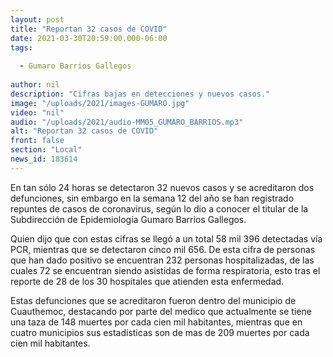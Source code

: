 ```yaml
---
layout: post
title: "Reportan 32 casos de COVID"
date: 2021-03-30T20:59:00.000-06:00
tags:
  
  - Gumaro Barrios Gallegos
  
author: nil
description: "Cifras bajas en detecciones y nuevos casos."
image: "/uploads/2021/images-GUMARO.jpg"
video: "nil"
audio: "/uploads/2021/audio-MM05_GUMARO_BARRIOS.mp3"
alt: "Reportan 32 casos de COVID"
front: false
section: "Local"
news_id: 183614
---
```


En tan sólo 24 horas se detectaron 32 nuevos casos y se acreditaron dos defunciones, sin embargo en la semana 12 del año se han registrado repuntes de casos de coronavirus, según lo dio a conocer el titular de la Subdirección de Epidemiología Gumaro Barrios Gallegos. 

Quien dijo que con estas cifras se llegó a un total 58 mil 396 detectadas vía PCR, mientras que se detectaron cinco mil 656. De esta cifra de personas que han dado positivo se encuentran 232 personas hospitalizadas, de las cuales 72 se encuentran siendo asistidas de forma respiratoria, esto tras el reporte de 28 de los 30 hospitales que atienden esta enfermedad.

Estas defunciones que se acreditaron fueron dentro del municipio de Cuauthemoc, destacando por parte del medico que actualmente se tiene una taza de 148 muertes por cada cien mil habitantes, mientras que en cuatro municipios sus estadísticas son de mas de 209 muertes por cada cien mil habitantes.